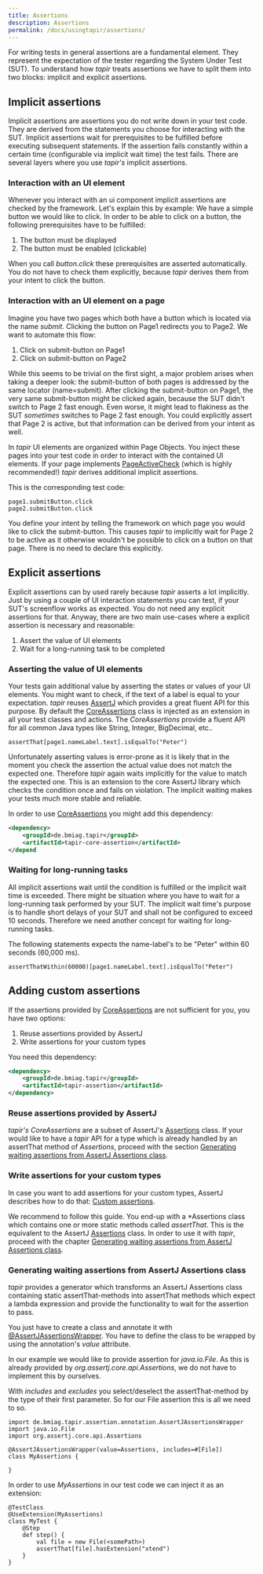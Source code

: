 ```yaml
---
title: Assertions
description: Assertions
permalink: /docs/usingtapir/assertions/
---
```

For writing tests in general assertions are a fundamental element. They represent the expectation of the tester regarding the System Under Test (SUT). To understand how *tapir* treats assertions we have to split them into two blocks: implicit and explicit assertions.

## Implicit assertions
Implicit assertions are assertions you do not write down in your test code. They are derived from the statements you choose for interacting with the SUT. Implicit assertions wait for prerequisites to be fulfilled before executing subsequent statements. If the assertion fails constantly within a certain time (configurable via implicit wait time) the test fails. There are several layers where you use *tapir's* implicit assertions.

### Interaction with an UI element
Whenever you interact with an ui component implicit assertions are checked by the framework. Let's explain this by example:
We have a simple button we would like to click. In order to be able to click on a button, the following prerequisites have to be fulfilled:
1. The button must be displayed
1. The button must be enabled (clickable)

When you call *button.click* these prerequisites are asserted automatically. You do not have to check them explicitly, because *tapir* derives them from your intent to click the button.

### Interaction with an UI element on a page
Imagine you have two pages which both have a button which is located via the name *submit*. Clicking the button on Page1 redirects you to Page2. We want to automate this flow:
1. Click on submit-button on Page1
1. Click on submit-button on Page2

While this seems to be trivial on the first sight, a major problem arises when taking a deeper look: the submit-button of both pages is addressed by the same locator (name=submit). After clicking the submit-button on Page1, the very same submit-button might be clicked again, because the SUT didn't switch to Page 2 fast enough. Even worse, it might lead to flakiness as the SUT *sometimes* switches to Page 2 fast enough. You could explicitly assert that Page 2 is active, but that information can be derived from your intent as well.

In *tapir* UI elements are organized within Page Objects. You inject these pages into your test code in order to interact with the contained UI elements. If your page implements [PageActiveCheck](https://www.javadoc.io/page/de.bmiag.tapir/tapir/latest/de/bmiag/tapir/page/annotation/PageActiveCheck.html) (which is highly recommended!) *tapir* derives additional implicit assertions.

This is the corresponding test code:
``` xtend
page1.submitButton.click
page2.submitButton.click
```

You define your intent by telling the framework on which page you would like to click the submit-button. This causes *tapir* to implicitly wait for Page 2 to be active as it otherwise wouldn't be possible to click on a button on that page. There is no need to declare this explicitly.

## Explicit assertions
Explicit assertions can by used rarely because *tapir* asserts a lot implicitly. Just by using a couple of UI interaction statements you can test, if your SUT's screenflow works as expected. You do not need any explicit assertions for that. Anyway, there are two main use-cases where a explicit assertion is necessary and reasonable:
1. Assert the value of UI elements
1. Wait for a long-running task to be completed

### Asserting the value of UI elements
Your tests gain additional value by asserting the states or values of your UI elements. You might want to check, if the text of a label is equal to your expectation. *tapir* reuses [AssertJ](http://joel-costigliola.github.io/assertj/) which provides a great fluent API for this purpose. By default the [CoreAssertions](https://www.javadoc.io/page/de.bmiag.tapir/tapir/latest/de/bmiag/tapir/coreassertion/CoreAssertions.html) class is injected as an extension in all your test classes and actions. The *CoreAssertions* provide a fluent API for all common Java types like String, Integer, BigDecimal, etc..

``` xtend
assertThat[page1.nameLabel.text].isEqualTo("Peter")
```

Unfortunately asserting values is error-prone as it is likely that in the moment you check the assertion the actual value does not match the expected one. Therefore *tapir* again waits implicitly for the value to match the expected one. This is an extension to the core AssertJ library which checks the condition once and fails on violation. The implicit waiting makes your tests much more stable and reliable.

In order to use [CoreAssertions](https://www.javadoc.io/page/de.bmiag.tapir/tapir/latest/de/bmiag/tapir/coreassertion/CoreAssertions.html) you might add this dependency:
``` xml
<dependency>
    <groupId>de.bmiag.tapir</groupId>
    <artifactId>tapir-core-assertion</artifactId>
</depend
```

### Waiting for long-running tasks
All implicit assertions wait until the condition is fulfilled or the implicit wait time is exceeded. There might be situation where you have to wait for a long-running task performed by your SUT. The implicit wait time's purpose is to handle short delays of your SUT and shall not be configured to exceed 10 seconds. Therefore we need another concept for waiting for long-running tasks.

The following statements expects the name-label's to be "Peter" within 60 seconds (60,000 ms).

``` xtend
assertThatWithin(60000)[page1.nameLabel.text].isEqualTo("Peter")
```

## Adding custom assertions

If the assertions provided by [CoreAssertions](https://www.javadoc.io/page/de.bmiag.tapir/tapir/latest/de/bmiag/tapir/coreassertion/CoreAssertions.html) are not sufficient for you, you have two options:

1. Reuse assertions provided by AssertJ
1. Write assertions for your custom types

You need this dependency:
``` xml
<dependency>
    <groupId>de.bmiag.tapir</groupId>
    <artifactId>tapir-assertion</artifactId>
</dependency>
```

### Reuse assertions provided by AssertJ
*tapir's* *CoreAssertions* are a subset of AssertJ's [Assertions](http://joel-costigliola.github.io/assertj/core-8/api/org/assertj/core/api/Assertions.html) class. If your would like to have a *tapir* API for a type which is already handled by an assertThat method of *Assertions*, proceed with the section [Generating waiting assertions from AssertJ Assertions class](#generating-waiting-assertions-from-assertj-assertions-class).

### Write assertions for your custom types
In case you want to add assertions for your custom types, AssertJ describes how to do that: [Custom assertions](http://joel-costigliola.github.io/assertj/assertj-core-custom-assertions.html).

We recommend to follow this guide. You end-up with a \*Assertions class which contains one or more static methods called *assertThat*. This is the equivalent to the AssertJ [Assertions](http://joel-costigliola.github.io/assertj/core-8/api/org/assertj/core/api/Assertions.html) class. In order to use it with *tapir*, proceed with the chapter [Generating waiting assertions from AssertJ Assertions class](#generating-waiting-assertions-from-assertj-assertions-class).

### Generating waiting assertions from AssertJ Assertions class
*tapir* provides a generator which transforms an AssertJ Assertions class containing static assertThat-methods into assertThat methods which expect a lambda expression and provide the functionality to wait for the assertion to pass.

You just have to create a class and annotate it with [@AssertJAssertionsWrapper](https://www.javadoc.io/page/de.bmiag.tapir/tapir/latest/de/bmiag/tapir/assertion/annotation/AssertJAssertionsWrapper.html). You have to define the class to be wrapped by using the annotation's *value* attribute.

In our example we would like to provide assertion for *java.io.File*. As this is already provided by *org.assertj.core.api.Assertions*, we do not have to implement this by ourselves.

With *includes* and *excludes* you select/deselect the assertThat-method by the type of their first parameter. So for our File assertion this is all we need to so.

``` xtend
import de.bmiag.tapir.assertion.annotation.AssertJAssertionsWrapper
import java.io.File
import org.assertj.core.api.Assertions

@AssertJAssertionsWrapper(value=Assertions, includes=#[File])
class MyAssertions {

}
```

In order to use *MyAssertions* in our test code we can inject it as an extension:
``` xtend
@TestClass
@UseExtension(MyAssertions)
class MyTest {
    @Step
    def step() {
        val file = new File(<somePath>)
        assertThat[file].hasExtension("xtend")
    }
}
```
